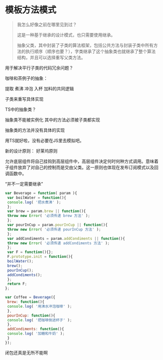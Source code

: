 # 模板方法模式

> 我怎么好像之前在哪里见到过？
>
> 这是一种基于继承的设计模式，也只需要使用继承。
>
> 抽象父类，其中封装了子类的算法框架，包括公共方法与封装子类中所有方法的执行顺序（顺序也要？），字类继承了这个抽象类也就继承了整个算法结构，并且可以选择重写父类方法。



用于解决平行子类的代码冗余问题？

咖啡和茶例子的抽象：

提取 煮沸 冲泡  入杯 加料的共同逻辑

子类来重写具体实现

TS中的抽象类？





抽象类不能被实例化   其中的方法必须被子类都实现   

抽象类的方法并没有具体的实现

用TS就好啦，没有必要在JS里去模拟吧。



新的设计原则： 好莱坞原则

允许底层组件将自己挂钩到高层组件中，高层组件决定何时何种方式调用。意味着子组件放弃了对自己的控制而是交由父类。这一原则也体现在发布订阅模式以及回调函数中。



“并不一定需要继承”

```js
var Beverage = function( param ){ 
 var boilWater = function(){ 
 console.log( '把水煮沸' ); 
 }; 
 var brew = param.brew || function(){ 
 throw new Error( '必须传递 brew 方法' ); 
 }; 
 var pourInCup = param.pourInCup || function(){ 
 throw new Error( '必须传递 pourInCup 方法' ); 
 }; 
 var addCondiments = param.addCondiments || function(){ 
 throw new Error( '必须传递 addCondiments 方法' ); 
 }; 
 var F = function(){}; 
 F.prototype.init = function(){ 
 boilWater(); 
 brew(); 
 pourInCup(); 
 addCondiments(); 
 }; 
 return F; 
}; 

var Coffee = Beverage({ 
 brew: function(){ 
 console.log( '用沸水冲泡咖啡' ); 
 }, 
 pourInCup: function(){ 
 console.log( '把咖啡倒进杯子' ); 
 }, 
 addCondiments: function(){ 
 console.log( '加糖和牛奶' ); 
 } 
});
```

闭包还真是无所不能啊